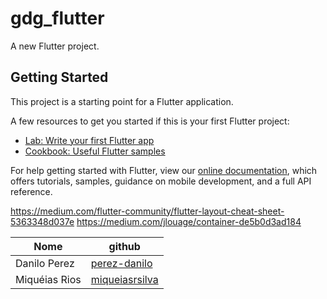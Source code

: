 # gdg_flutter

A new Flutter project.

## Getting Started

This project is a starting point for a Flutter application.

A few resources to get you started if this is your first Flutter project:

- [Lab: Write your first Flutter app](https://flutter.dev/docs/get-started/codelab)
- [Cookbook: Useful Flutter samples](https://flutter.dev/docs/cookbook)

For help getting started with Flutter, view our
[online documentation](https://flutter.dev/docs), which offers tutorials,
samples, guidance on mobile development, and a full API reference.

https://medium.com/flutter-community/flutter-layout-cheat-sheet-5363348d037e
https://medium.com/jlouage/container-de5b0d3ad184

| Nome | github |
| ------------- | ------------- |
| Danilo Perez  | [perez-danilo](https://github.com/perez-danilo)  |
| Miquéias Rios | [miqueiasrsilva](https://github.com/miqueiasrsilva)  |